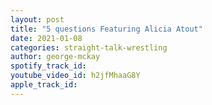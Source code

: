 ```yaml
---
layout: post
title: "5 questions Featuring Alicia Atout"
date: 2021-01-08
categories: straight-talk-wrestling
author: george-mckay
spotify_track_id: 
youtube_video_id: h2jfMhaaG8Y
apple_track_id: 
---
```

